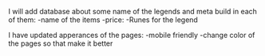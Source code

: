 I will add database about some name of the legends and meta build in each of them:
    -name of the items
    -price:
    -Runes for the legend

I have updated apperances of the pages:
    -mobile friendly
    -change color of the pages so that make it better